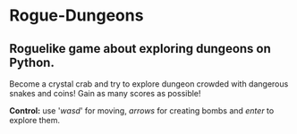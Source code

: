 # Rogue-Dungeons
## Roguelike game about exploring dungeons on Python.

Become a crystal crab and try to explore dungeon crowded with dangerous snakes and coins! Gain as many scores as possible!

**Control:** use '_wasd_' for moving, _arrows_ for creating bombs and _enter_ to explore them.
